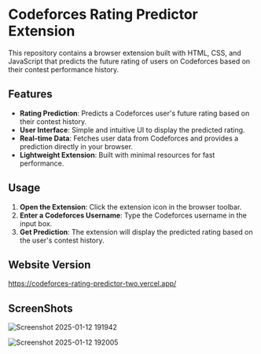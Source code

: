 # Codeforces Rating Predictor Extension

This repository contains a browser extension built with HTML, CSS, and JavaScript that predicts the future rating of users on Codeforces based on their contest performance history.

## Features

- **Rating Prediction**: Predicts a Codeforces user's future rating based on their contest history.
- **User Interface**: Simple and intuitive UI to display the predicted rating.
- **Real-time Data**: Fetches user data from Codeforces and provides a prediction directly in your browser.
- **Lightweight Extension**: Built with minimal resources for fast performance.

## Usage

1. **Open the Extension**: Click the extension icon in the browser toolbar.
2. **Enter a Codeforces Username**: Type the Codeforces username in the input box.
3. **Get Prediction**: The extension will display the predicted rating based on the user's contest history.

## Website Version 

https://codeforces-rating-predictor-two.vercel.app/

## ScreenShots

![Screenshot 2025-01-12 191942](https://github.com/user-attachments/assets/0981eabc-0b0d-4cdf-b03d-52cd078019d8)

![Screenshot 2025-01-12 192005](https://github.com/user-attachments/assets/d06b4e13-6b68-4c7b-815e-eef693ccc13f)

